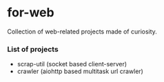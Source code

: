 # for-web

Collection of web-related projects made of curiosity. 


### List of projects
+ scrap-util (socket based client-server)
+ crawler (aiohttp based multitask url crawler)